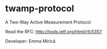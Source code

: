 twamp-protocol
==============

A Two-Way Active Measurement Protocol

Read the RFC:
    http://tools.ietf.org/html/rfc5357

Developer:
    Emma Mirică
